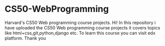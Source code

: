 # CS50-WebProgramming
Harvard's CS50 Web programming course projects.
Hi! In this repository i have uploaded the CS50 Web programming course projects it covers topics like html+css,git,python,django etc.
To learn this course you can visit edx platform. 
Thank you
